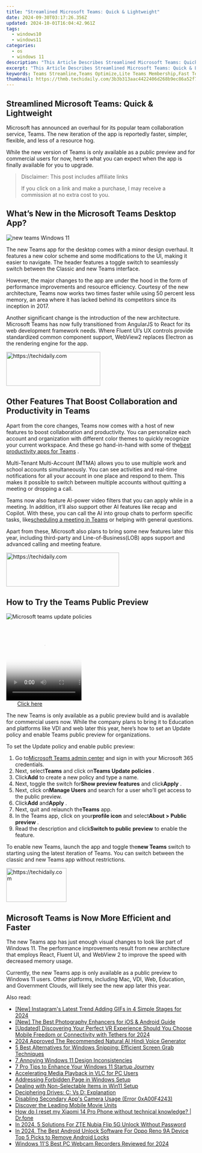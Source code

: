 ```yaml
---
title: "Streamlined Microsoft Teams: Quick & Lightweight"
date: 2024-09-30T03:17:26.356Z
updated: 2024-10-01T16:04:42.961Z
tags:
  - windows10
  - windows11
categories:
  - os
  - windows 11
description: "This Article Describes Streamlined Microsoft Teams: Quick & Lightweight"
excerpt: "This Article Describes Streamlined Microsoft Teams: Quick & Lightweight"
keywords: Teams Streamline,Teams Optimize,Lite Teams Membership,Fast Teams Access,Weighted Teams Plan,Easy Team Functions,Agile Microsoft Teams
thumbnail: https://thmb.techidaily.com/3b3b313aac4422406d268b9ec86a52f71522ac5dfd6eae7e41b861cd70dad021.png
---
```


## Streamlined Microsoft Teams: Quick & Lightweight

 Microsoft has announced an overhaul for its popular team collaboration service, Teams. The new iteration of the app is reportedly faster, simpler, flexible, and less of a resource hog.

 While the new version of Teams is only available as a public preview and for commercial users for now, here’s what you can expect when the app is finally available for you to upgrade.

>  Disclaimer: This post includes affiliate links
>
>  If you click on a link and make a purchase, I may receive a commission at no extra cost to you.
>

## What’s New in the Microsoft Teams Desktop App?

![new teams Windows 11](https://static1.makeuseofimages.com/wordpress/wp-content/uploads/2023/03/new-teams-windows-11.png)

 The new Teams app for the desktop comes with a minor design overhaul. It features a new color scheme and some modifications to the UI, making it easier to navigate. The header features a toggle switch to seamlessly switch between the Classic and new Teams interface.

 However, the major changes to the app are under the hood in the form of performance improvements and resource efficiency. Courtesy of the new architecture, Teams now works two times faster while using 50 percent less memory, an area where it has lacked behind its competitors since its inception in 2017.

 Another significant change is the introduction of the new architecture. Microsoft Teams has now fully transitioned from AngularJS to React for its web development framework needs. Where Fluent UI’s UX controls provide standardized common component support, WebView2 replaces Electron as the rendering engine for the app.

<!-- affiliate ads begin -->
<a href="https://bluettius.sjv.io/c/5597632/2139107/17108" target="_top" id="2139107">
  <img src="//a.impactradius-go.com/display-ad/17108-2139107" border="0" alt="https://techidaily.com" width="250" height="90"/>
</a>
<img height="0" width="0" src="https://bluettius.sjv.io/i/5597632/2139107/17108" style="position:absolute;visibility:hidden;" border="0" />
<!-- affiliate ads end -->

## Other Features That Boost Collaboration and Productivity in Teams

 Apart from the core changes, Teams now comes with a host of new features to boost collaboration and productivity. You can personalize each account and organization with different color themes to quickly recognize your current workspace. And these go hand-in-hand with some of the[best productivity apps for Teams](https://www.makeuseof.com/best-productivity-apps-microsoft-teams/) .

 Multi-Tenant Multi-Account (MTMA) allows you to use multiple work and school accounts simultaneously. You can see activities and real-time notifications for all your account in one place and respond to them. This makes it possible to switch between multiple accounts without quitting a meeting or dropping a call.

 Teams now also feature AI-power video filters that you can apply while in a meeting. In addition, it’ll also support other AI features like recap and Copilot. With these, you can call the AI into group chats to perform specific tasks, like[scheduling a meeting in Teams](https://www.makeuseof.com/schedule-meeting-microsoft-teams/) or helping with general questions.

 Apart from these, Microsoft also plans to bring some new features later this year, including third-party and Line-of-Business(LOB) apps support and advanced calling and meeting feature.

<!-- affiliate ads begin -->
<a href="https://aligracehair.sjv.io/c/5597632/1880927/19272" target="_top" id="1880927">
  <img src="//a.impactradius-go.com/display-ad/19272-1880927" border="0" alt="https://techidaily.com" width="300" height="90"/>
</a>
<img height="0" width="0" src="https://aligracehair.sjv.io/i/5597632/1880927/19272" style="position:absolute;visibility:hidden;" border="0" />
<!-- affiliate ads end -->

## How to Try the Teams Public Preview

![Microsoft teams update policies](https://static1.makeuseofimages.com/wordpress/wp-content/uploads/2023/03/microsoft-teams-update-policies.png)

<!-- affiliate ads begin -->
<span id="1743243">
					<video width="200" height="200" style="cursor:pointer"
           poster="//a.impactradius-go.com/display-clicktoplayimage/1743243.png"
           onclick="if(!this.playClicked){this.play();this.setAttribute('controls',true);this.playClicked=true;}">
	   <source src="//a.impactradius-go.com/display-ad/19272-1743243">
	   <img src="//a.impactradius-go.com/display-clicktoplayimage/1743243.png" style="border: none; height: 100%; width: 100%; object-fit: contain">
	</video>
	<div style="width:125px;text-align:center"><a href="javascript:window.open(decodeURIComponent('https%3A%2F%2Faligracehair.sjv.io%2Fc%2F5597632%2F1743243%2F19272'), '_blank');void(0);">Click here</a></div>
</span>
<img height="0" width="0" src="https://imp.pxf.io/i/5597632/1743243/19272" style="position:absolute;visibility:hidden;" border="0" />
<!-- affiliate ads end -->

 The new Teams is only available as a public preview build and is available for commercial users now. While the company plans to bring it to Education and platforms like VDI and web later this year, here’s how to set an Update policy and enable Teams public preview for organizations.

To set the Update policy and enable public preview:

1. Go to[Microsoft Teams admin center](https://admin.teams.microsoft.com/) and sign in with your Microsoft 365 credentials.
2. Next, select**Teams** and click on**Teams Update policies** .
3. Click**Add** to create a new policy and type a name.
4. Next, toggle the switch for**Show preview features** and click**Apply** .
5. Next, click on**Manage Users** and search for a user who’ll get access to the public preview.
6. Click**Add** and**Apply** .
7. Next, quit and relaunch the**Teams** app.
8. In the Teams app, click on your**profile icon** and select**About > Public preview** .
9. Read the description and click**Switch to public preview** to enable the feature.

 To enable new Teams, launch the app and toggle the**new Teams** switch to starting using the latest iteration of Teams. You can switch between the classic and new Teams app without restrictions.

<!-- affiliate ads begin -->
<a href="https://aligracehair.sjv.io/c/5597632/2135352/19272" target="_top" id="2135352">
  <img src="//a.impactradius-go.com/display-ad/19272-2135352" border="0" alt="https://techidaily.com" width="160" height="90"/>
</a>
<img height="0" width="0" src="https://aligracehair.sjv.io/i/5597632/2135352/19272" style="position:absolute;visibility:hidden;" border="0" />
<!-- affiliate ads end -->

## Microsoft Teams is Now More Efficient and Faster

 The new Teams app has just enough visual changes to look like part of Windows 11\. The performance improvements result from new architecture that employs React, Fluent UI, and WebView 2 to improve the speed with decreased memory usage.

 Currently, the new Teams app is only available as a public preview to Windows 11 users. Other platforms, including Mac, VDI, Web, Education, and Government Clouds, will likely see the new app later this year.

<ins class="adsbygoogle"
     style="display:block"
     data-ad-format="autorelaxed"
     data-ad-client="ca-pub-7571918770474297"
     data-ad-slot="1223367746"></ins>

<ins class="adsbygoogle"
     style="display:block"
     data-ad-client="ca-pub-7571918770474297"
     data-ad-slot="8358498916"
     data-ad-format="auto"
     data-full-width-responsive="true"></ins>

<span class="atpl-alsoreadstyle">Also read:</span>
<div><ul>
<li><a href="https://instagram-video-files.techidaily.com/new-instagrams-latest-trend-adding-gifs-in-4-simple-stages-for-2024/"><u>[New] Instagram's Latest Trend Adding GIFs in 4 Simple Stages for 2024</u></a></li>
<li><a href="https://article-posts.techidaily.com/new-the-best-photography-enhancers-for-ios-and-android-guide/"><u>[New] The Best Photography Enhancers for iOS & Android Guide</u></a></li>
<li><a href="https://fox-blue.techidaily.com/updated-discovering-your-perfect-vr-experience-should-you-choose-mobile-freedom-or-connectivity-with-tethers-for-2024/"><u>[Updated] Discovering Your Perfect VR Experience Should You Choose Mobile Freedom or Connectivity with Tethers for 2024</u></a></li>
<li><a href="https://ai-topics.techidaily.com/2024-approved-the-recommended-natural-ai-hindi-voice-generator/"><u>2024 Approved The Recommended Natural AI Hindi Voice Generator</u></a></li>
<li><a href="https://windows11.techidaily.com/5-best-alternatives-for-windows-snipping-efficient-screen-grab-techniques/"><u>5 Best Alternatives for Windows Snipping: Efficient Screen Grab Techniques</u></a></li>
<li><a href="https://windows11.techidaily.com/7-annoying-windows-11-design-inconsistencies/"><u>7 Annoying Windows 11 Design Inconsistencies</u></a></li>
<li><a href="https://windows11.techidaily.com/7-pro-tips-to-enhance-your-windows-11-startup-journey/"><u>7 Pro Tips to Enhance Your Windows 11 Startup Journey</u></a></li>
<li><a href="https://windows11.techidaily.com/accelerating-media-playback-in-vlc-for-pc-users/"><u>Accelerating Media Playback in VLC for PC Users</u></a></li>
<li><a href="https://windows11.techidaily.com/addressing-forbidden-page-in-windows-setup/"><u>Addressing Forbidden Page in Windows Setup</u></a></li>
<li><a href="https://windows11.techidaily.com/dealing-with-non-selectable-items-in-win11-setup/"><u>Dealing with Non-Selectable Items in Win11 Setup</u></a></li>
<li><a href="https://windows11.techidaily.com/deciphering-drives-c-vs-d-explanation/"><u>Deciphering Drives: C: Vs D: Explanation</u></a></li>
<li><a href="https://windows11.techidaily.com/disabling-secondary-apps-camera-usage-error-0xa00f4243/"><u>Disabling Secondary App's Camera Usage (Error 0xA00F4243)</u></a></li>
<li><a href="https://fox-friendly.techidaily.com/discover-the-leading-mobile-movie-units/"><u>Discover the Leading Mobile Movie Units</u></a></li>
<li><a href="https://techidaily.com/how-do-i-reset-my-xiaomi-14-pro-phone-without-technical-knowledge-drfone-by-drfone-reset-android-reset-android/"><u>How do I reset my Xiaomi 14 Pro Phone without technical knowledge? | Dr.fone</u></a></li>
<li><a href="https://unlock-android.techidaily.com/in-2024-5-solutions-for-zte-nubia-flip-5g-unlock-without-password-by-drfone-android/"><u>In 2024, 5 Solutions For ZTE Nubia Flip 5G Unlock Without Password</u></a></li>
<li><a href="https://sim-unlock.techidaily.com/in-2024-the-best-android-unlock-software-for-oppo-reno-9a-device-top-5-picks-to-remove-android-locks-by-drfone-android/"><u>In 2024, The Best Android Unlock Software For Oppo Reno 9A Device Top 5 Picks to Remove Android Locks</u></a></li>
<li><a href="https://screen-video-capture.techidaily.com/windows-11s-best-pc-webcam-recorders-reviewed-for-2024/"><u>Windows 11'S Best PC Webcam Recorders Reviewed for 2024</u></a></li>
</ul></div>

